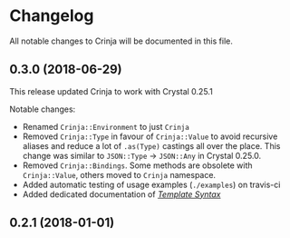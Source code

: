 # Changelog
All notable changes to Crinja will be documented in this file.

## 0.3.0 (2018-06-29)

This release updated Crinja to work with Crystal 0.25.1

Notable changes:

* Renamed `Crinja::Environment` to just `Crinja`
* Removed `Crinja::Type` in favour of `Crinja::Value` to avoid recursive aliases and reduce a lot of `.as(Type)` castings all over the place. This change was similar to `JSON::Type` -> `JSON::Any` in Crystal 0.25.0.
* Removed `Crinja::Bindings`. Some methods are obsolete with `Crinja::Value`, others moved to `Crinja` namespace.
* Added automatic testing of usage examples (`./examples`) on travis-ci
* Added dedicated documentation of [*Template Syntax*](https://github.com/straight-shoota/crinja/blob/5b1a3c30fac48f8bfccab5043fbda209f7859046/TEMPLATE_SYNTAX.md)

## 0.2.1 (2018-01-01)

